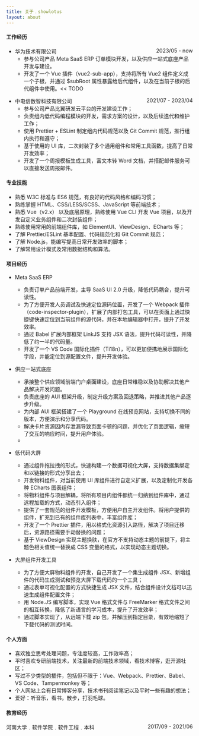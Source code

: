 ```yaml
---
title: 关于﹒showlotus
layout: about
---
```


#### 工作经历

- <div style="display: flex; justify-content: space-between"><span>华为技术有限公司</span> <span>2023/05 - now</span></div>

  - 参与公司产品 Meta SaaS ERP 订单模块开发，以及供应一站式底座产品开发与建设。

  <!-- - 解决卡片资源因内存泄漏导致页面卡顿的问题，并优化了页面逻辑，缩短了交互的响应时间，提升用户体验。 -->

  <!-- - 为内部 UI 框架 AUI 搭建了一个 Playground 在线预览网站，支持切换不同的版本，方便演示和分享代码。 -->

  - 开发了一个 Vue 插件（vue2-sub-app），支持将所有 Vue2 组件定义成一个子根，并通过 $subRoot 属性暴露给后代组件，以及在当前子根的后代组件中使用。<< TODO
    <!-- - 开发了一个 Webpack 插件（code-inspector-plugin），扩展内部框架，可以在页面上通过快捷键+鼠标快速定位到当前组件的源代码。 -->
    <!-- - 开发了一个 Babel 插件，扩展内部框架 LinkJS 支持 jsx 语法，提升代码可读性，并降低约一半的代码量。 -->
    <!-- - 开发了一个 VS Code 插件（Ti18n），便携地提示国际化字段，并可以快速定位到源文件，提升开发体验。 -->

  <p></p>

- <div style="display: flex; justify-content: space-between"><span>中电信数智科技有限公司</span> <span>2021/07 - 2023/04</span></div>

  - 参与公司产品比翼研发云平台的开发建设工作；
  - 负责组内低代码编程模块的开发，需求方案的设计，以及后续迭代和维护工作；
  - 使用 Prettier + ESLint 制定组内代码规范以及 Git Commit 规范，推行组内执行和遵守；
  - 基于使用的 UI 库，二次封装了多个通用组件和常用工具函数，提高了日常开发效率；
  - 开发了一个周报模板生成工具，富文本转 Word 文档，并搭配邮件服务可以直接发送周报邮件。

#### 专业技能

- 熟悉 W3C 标准与 ES6 规范，有良好的代码风格和编码习惯；
- 熟练掌握 HTML、CSS/LESS/SCSS、JavaScript 等前端技术；
- 熟悉 Vue（v2.x） 以及底层原理，熟练使用 Vue CLI 开发 Vue 项目，以及开发自定义业务组件和二次封装组件；
- 熟练使用常用的前端组件库，如 ElementUI、ViewDesign、ECharts 等；
- 了解 Prettier/ESLint 基本配置、代码规范化和 Git Commit 规范；
- 了解 Node.js，能编写提高日常开发效率的脚本；
- 了解常用设计模式及常用数据结构和算法。

#### 项目经历

- Meta SaaS ERP

  - 负责订单产品前端开发，主导 SaaS UI 2.0 升级，降低代码耦合，提升可读性。
  - 为了方便开发人员调试及快速定位源码位置，开发了一个 Webpack 插件（code-inspector-plugin），扩展了内部打包工具，可以在页面上通过快捷键快速定位到当前组件的源代码，并在本地编辑器中打开，提升了开发效率。
  - 通过 Babel 扩展内部框架 LinkJS 支持 JSX 语法，提升代码可读性，并降低了约一半的代码量。
  - 开发了一个 VS Code 国际化插件（Ti18n），可以更加便携地展示国际化字段，并能定位到源配置文件，提升开发体验。

  <p></p>

- 供应一站式底座

  - 承接整个供应领域前端门户桌面建设，底座日常维稳以及协助解决其他产品解决开发问题。
  - 负责底座的 AUI 框架升级，制定升级方案及回退策略，并推进其他产品逐步升级。
  - 为内部 AUI 框架搭建了一个 Playground 在线预览网站，支持切换不同的版本，方便演示和分享代码。
  - 解决卡片资源因内存泄漏导致页面卡顿的问题，并优化了页面逻辑，缩短了交互的响应时间，提升用户体验。
  -

  <p></p>

- 低代码大屏

  - 通过组件拖拉拽的形式，快速构建一个数据可视化大屏，支持数据集绑定和以链接的形式分享出去；
  - 开发物料组件，对当前使用 UI 库组件进行自定义扩展，以及定制化开发各种 ECharts 图表组件；
  - 将物料组件与项目解耦，将所有项目内组件都统一归纳到组件库中，通过远程加载的方式，动态引入组件；
  - 提供了一套规范的组件开发模板，方便用户自主开发组件。将用户提供的组件，扩充到已有的组件库列表中，丰富组件库；
  - 开发了一个 Prettier 插件，用以格式化资源引入路径，解决了项目迁移后，资源路径需要手动替换的问题；
  - 基于 ViewDesign 实现主题换肤，在官方不支持动态主题的前提下，将主题色相关值统一替换成 CSS 变量的格式，以实现动态主题切换。

  <p></p>

- 大屏组件开发工具

  - 为了方便大屏物料组件的开发，自己开发了一个集生成组件 JSX、新增组件的代码生成测试和预览大屏下载代码的一个工具；
  - 通过表单可视化配置的方式快捷生成 JSX 文件，结合组件设计文档可以迅速生成组件配置文件；
  - 用 Node.JS 编写脚本，实现 Vue 格式文件与 FreeMarker 格式文件之间的相互转换，降低了新语言的学习成本，提升了开发效率；
  - 通过脚本实现了，从远端下载 zip 包，并解压到指定目录，有效地缩短了下载代码的测试时间。

  <p></p>

<!-- - 流程表单引擎

  - 通过表单设计器搭建一个表单，可以发起流程审批，多人同步当前流程进度并且可查看、审批和驳回；
  - 基于开源表单设计器组件，二次封装，以满足业务需求；
  - 获取当前用户信息，默认为流程发起人，自动填充到表单中；
  - 表单设计器添加移动端预览界面，同时支持移动端表单样式适配。 -->

#### 个人方面

- 喜欢独立思考处理问题，专注度较高，工作效率高；
- 平时喜欢专研前端技术，关注最新的前端技术领域，看技术博客，逛开源社区；
- 写过不少类型的插件，包括但不限于：Vue、Webpack、Prettier、Babel、VS Code、Tampermonkey 等；
- 个人网站上会有日常博客分享，技术书刊阅读笔记以及平时一些有趣的想法；
- 爱好：听音乐，看书，散步，打羽毛球。

#### 教育经历

<p style="display: flex; justify-content: space-between"><span>河南大学﹒软件学院﹒软件工程﹒本科</span> <span>2017/09 - 2021/06</span></p>
